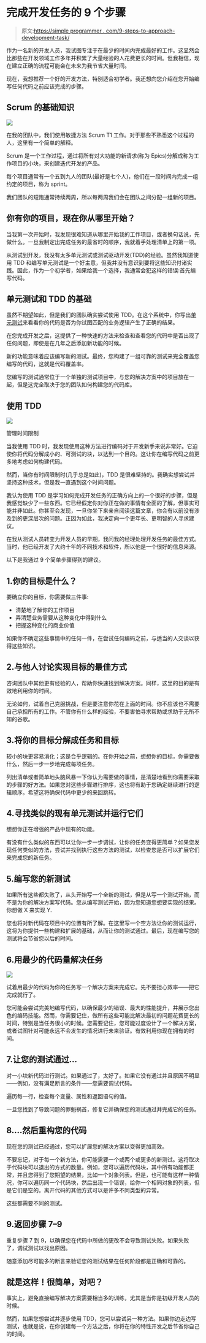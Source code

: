 # 完成开发任务的 9 个步骤

> 原文:[https://simple programmer . com/9-steps-to-approach-development-task/](https://simpleprogrammer.com/9-steps-to-approach-development-task/)

作为一名新的开发人员，我试图专注于在最少的时间内完成最好的工作。这显然会比那些在开发领域工作多年并积累了大量经验的人花费更长的时间。但我相信，现在建立正确的流程可能会在未来为我节省大量时间。

现在，我想推荐一个好的开发方法，特别适合初学者。我还想向您介绍在您开始编写任何代码之前应该完成的步骤。

## Scrum 的基础知识

![](img/0450dfcdb52978458478f149f7c30c8c.png)

在我的团队中，我们使用敏捷方法 Scrum T1 工作。对于那些不熟悉这个过程的人，这里有一个简单的解释。

Scrum 是一个工作过程，通过将所有对大功能的新请求(称为 Epics)分解成称为工作项目的小块，来创建迭代开发的产品。

每个项目通常有一个五到九人的团队(最好是七个人)，他们在一段时间内完成一组约定的项目，称为 sprint。

我们团队的短跑通常持续两周，所以每两周我们会在团队之间分配一组新的项目。

## 你有你的项目，现在你从哪里开始？

当我第一次开始时，我发现很难知道从哪里开始我的工作项目，或者换句话说，先做什么。一旦我制定出完成任务的最省时的顺序，我就着手处理清单上的第一项。

从测试到开发，我没有太多单元测试或测试驱动开发(TDD)的经验。虽然我知道使用 TDD 和编写单元测试是一个好主意，但我并没有意识到要将这些知识付诸实践。因此，作为一个初学者，如果给我一个选择，我通常会犯这样的错误:首先编写代码。

## 单元测试和 TDD 的基础

虽然不期望如此，但是我们的团队确实尝试使用 TDD。在这个系统中，你写出[单元测试](http://amzn.to/2gvLI7d)来看看你的代码是否为你试图匹配的业务逻辑产生了正确的结果。

在您完成开发之后，这提供了一种快速的方法来检查和查看您的代码中是否出现了任何问题，即使是在几年之后添加新功能的时候。

新的功能意味着应该编写新的测试。最终，您构建了一组可靠的测试来完全覆盖您编写的代码，这就是代码覆盖率。

您编写的测试通常位于一个单独的测试项目中，与您的解决方案中的项目放在一起，但是这完全取决于您的团队如何构建您的代码库。

## 使用 TDD

![](img/3daf9a0421b680b90de1d69d08ce3ec8.png)

管理时间限制

当我使用 TDD 时，我发现使用这种方法进行编码对于开发新手来说非常好。它迫使你将代码分解成小的、可测试的块，以达到一个目的。这让你在编写代码之前更多地考虑如何构建代码。

然而，当你有时间限制时(几乎总是如此)，TDD 是很难坚持的。我确实想尝试并坚持这种技术，但是我一直遇到这个时间问题。

我认为使用 TDD 是学习如何完成开发任务的正确方向上的一个很好的步骤，但是我感觉缺少了一些东西。它已经假定你对你正在做的事情有全面的了解，但事实可能并非如此。你甚至会发现，一旦你坐下来亲自阅读这篇文章，你会有以前没有涉及到的更深层次的问题。正因为如此，我决定向一个更年长、更明智的人寻求建议。

在我从测试人员转变为开发人员的早期，我问我的经理处理开发任务的最佳方式。当时，他已经开发了大约十年的不同技术和软件，所以他是一个很好的信息来源。

以下是我通过 9 个简单步骤得到的建议。

## 1.你的目标是什么？

要确立你的目标，你需要做三件事:

*   清楚地了解你的工作项目
*   弄清楚业务需要从这种变化中得到什么
*   把握这种变化的商业价值

如果你不确定这些事情中的任何一件，在尝试任何编码之前，与适当的人交谈以获得这些知识。

## 2.与他人讨论实现目标的最佳方式

咨询团队中其他更有经验的人，帮助你快速找到解决方案。同样，这里的目的是有效地利用你的时间。

无论如何，试着自己克服挑战，但是要注意你花在上面的时间。你不应该也不需要自己承担所有的工作。不管你有什么样的经验，不要害怕寻求帮助或求助于无所不知的谷歌。

## 3.将你的目标分解成任务和目标

较小的块更容易消化；这是合乎逻辑的。在你开始之前，想想你的目标，你需要做什么，然后一步一步地完成每项任务。

列出清单或者简单地头脑风暴一下你认为需要做的事情，是清楚地看到你需要采取的步骤的好方法。如果您对这些步骤进行排序，这也将有助于您确定继续进行的逻辑顺序。希望这将确保代码中更少的来回跳转。

## 4.寻找类似的现有单元测试并运行它们

想想你正在增强的产品中现有的功能。

有没有什么类似的东西可以让你一步一步调试，让你的任务变得更简单？如果您发现任何类似的方法，尝试并找到执行这些方法的测试，以检查您是否可以扩展它们来完成您的新任务。

## 5.编写您的新测试

如果所有这些都失败了，从头开始写一个全新的测试，但是从写一个测试开始，而不是为你的解决方案写代码。您从编写测试开始，因为您知道您想要实现的结果。你想做 X 来实现 Y. 

您也将对新代码在项目中的位置有所了解。在这里写一个空方法让你的测试运行，这将为你提供一些构建和扩展的基础，从而让你的测试通过。最后，现在编写您的测试将会节省您以后的时间。

## 6.用最少的代码量解决任务

![](img/031e6b1b5b324ef9c9a79e1d1207420c.png)

试着用最少的代码为你的任务写一个解决方案来完成它。先不要担心效率——把它完成就行了。

您可能会尝试完美地编写代码，以确保最少的错误、最大的性能提升，并展示您出色的编码技能。然而，你需要记住，做所有这些可能比解决最初的问题花费更长的时间，特别是当任务很小的时候。您需要记住，您可能过度设计了一个解决方案，或者试图针对可能永远不会发生的情况进行未来验证。有效利用你现在拥有的时间。

## 7.让您的测试通过…

对一小块新代码进行测试。如果通过了，太好了。如果它没有通过并且原因不明显——例如，没有满足断言的条件——您需要调试代码。

遍历每一行，检查每个变量、属性和返回语句的值。

一旦您找到了导致问题的罪魁祸首，修复它并确保您的测试通过并完成它的任务。

## 8.…然后重构您的代码

现在您的测试已经通过，您可以扩展您的解决方案以变得更加高效。

不要忘记，对于每一个新方法，你可能需要一个或两个或更多的新测试。这将取决于代码块可以退出的方式的数量。例如，您可以遍历代码块，其中所有功能都正常，并且您得到了您期望的结果，比如一个对象列表。但是，也可能有这样一种情况，你可以遍历同一个代码块，然后出现一个错误，给你一个相同对象的列表，但是它们是空的。离开代码的其他方式可以是许多不同类型的异常。

这些都需要不同的测试。

## 9.返回步骤 7–9

重复步骤 7 到 9，以确保您在代码中所做的更改不会导致测试失败。如果失败了，调试测试以找出原因。

随意添加尽可能多的断言来验证您的测试结果在任何阶段都是正确和可靠的。

## 就是这样！很简单，对吧？

事实上，避免直接编写解决方案需要相当多的训练，尤其是当你是初级开发人员的时候。

然而，如果您想尝试并逐步使用 TDD，您可以尝试另一种方法。如果你边走边写测试，也就是说，在你创建每一个方法之后，你将在你的特性开发之后节省你自己的时间。